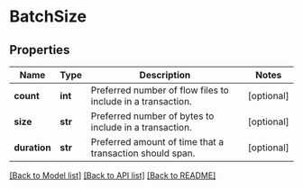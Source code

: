 # BatchSize

## Properties
Name | Type | Description | Notes
------------ | ------------- | ------------- | -------------
**count** | **int** | Preferred number of flow files to include in a transaction. | [optional] 
**size** | **str** | Preferred number of bytes to include in a transaction. | [optional] 
**duration** | **str** | Preferred amount of time that a transaction should span. | [optional] 

[[Back to Model list]](../registryDocs.md#documentation-for-models) [[Back to API list]](../registryDocs.md#documentation-for-api-endpoints) [[Back to README]](../registryDocs.md)


